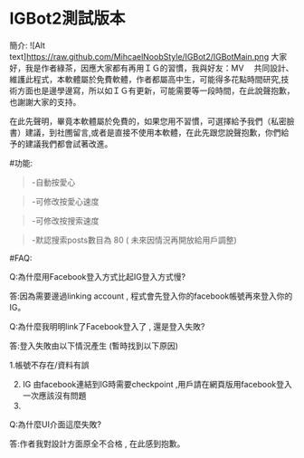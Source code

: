 # IGBot2測試版本
簡介: 
![Alt text]https://raw.github.com/MihcaelNoobStyle/IGBot2/IGBotMain.png
大家好，我是作者綠茶，因應大家都有再用ＩＧ的習慣，我與好友：MV　
共同設計、維護此程式，本軟體屬於免費軟體，作者都屬高中生，可能得多花點時間研究,技術方面也是邊學邊寫，所以如ＩＧ有更新，可能需要等一段時間，在此說聲抱歉，也謝謝大家的支持。

在此先聲明，畢竟本軟體屬於免費的，如果您用不習慣，可選擇給予我們（私密臉書）建議，到社圑留言,或者是直接不使用本軟體，在此先跟您說聲抱歉，你們給予的建議我們都會試著改進。
    
    
 #功能:
> -自動按愛心 

>-可修改按愛心速度
 
>-可修改按搜索速度 
 
>-默認搜索posts數目為 80 ( 未來因情況再開放給用戶調整) 
 
 
 #FAQ:
 
 Q:為什麼用Facebook登入方式比起IG登入方式慢?
 
 答:因為需要邊過linking account , 程式會先登入你的facebook帳號再來登入你的IG。
 
 Q:為什麼我明明link了Facebook登入了 , 還是登入失敗? 
 
 答:登入失敗由以下情況產生 (暫時找到以下原因)
 
 1.帳號不存在/資料有誤 
 
 2. IG 由facebook連結到IG時需要checkpoint ,用戶請在網頁版用facebook登入一次應該沒有問題 
 3. 
 Q:為什麼UI介面這麼失敗? 

答:作者我對設計方面原全不合格 , 在此感到抱歉。

 
